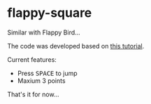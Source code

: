 flappy-square
=============

Similar with Flappy Bird...

The code was developed based on [this tutorial](http://blog.lessmilk.com/how-to-make-flappy-bird-in-html5-1/).

Current features:
- Press <kbd>SPACE</kbd> to jump
- Maxium 3 points

That's it for now...
